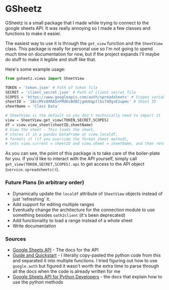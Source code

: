 # GSheetz
GSheetz is a small package that I made while trying to connect to the google sheets API. It was really annoying so I made a few classes and functions to make it easier.

The easiest way to use it is through the `get_view` function and the `SheetView` class. This package is really for personal use so I'm not going to spend much time on documentation for now, but if the project expands I'll maybe do stuff to make it legible and stuff like that.

Here's some example usage:

```python
from gsheetz.views import SheetView

TOKEN = 'token.json' # Path of token file
SECRET = 'client_secret.json' # Path of client secret file
SCOPES = 'https://www.googleapis.com/auth/spreadsheets' # Scopes variable as defined by API
sheetID = '1BxiMVs0XRA5nFMdKvBdBZjgmUUqptlbs74OgvE2upms' # Sheet ID
sheetName = 'Class Data'

# SheetView is the default so you don't technically need to import it
view = SheetView.get_view(TOKEN,SECRET,SCOPES)
df = view.view_sheet(sheetID,sheetName)
# View the sheet - This loads the sheet,
# stores it in a pandas DataFrame at view.localdf,
# formats it (if you override the format_sheet method),
# sets view.current = sheetID and view.sheet = sheetName, and then returns the DataFrame
```

As you can see, the point of this package is to take care of the boiler-plate for you. If you'd like to interact with the API yourself, simply call `get_view(TOKEN,SECRET,SCOPES).api` to get access to the API object (`service.spreadsheets()`).

### Future Plans (in arbitrary order)
* Dynamically update the `localdf` attribute of `SheetView` objects instead of just 'refreshing' it.
* Add support for editing multiple ranges
* Eventually change the architecture for the connection module to use something besides `oath2client` (it's been deprecated)
* Add functionality to load a range instead of a whole sheet
* Write documentation

### Sources
* [Google Sheets API][sheets-api-homepage] - The docs for the API
* [Guide and Quickstart][API-quickstart] - I literally copy-pasted the python code from this and separated it into multiple functions. I tried figuring out how to use `google.auth` but figured it wasn't worth the extra time to parse through all the docs when the code is already written for me
* [Google Sheets API for Python Developers][sheets-for-py] - the docs that explain how to use the python methods

[shlex]: https://docs.python.org/3/library/shlex.html
[sheets-api-homepage]: https://developers.google.com/sheets/api/
[API-quickstart]: https://developers.google.com/sheets/api/guides/concepts
[sheets-for-py]: https://developers.google.com/api-client-library/python/apis/sheets/v4
